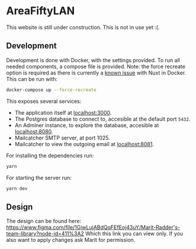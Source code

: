 # AreaFiftyLAN

This website is still under construction. This is not in use yet :(.

## Development

Development is done with Docker, with the settings provided.
To run all needed components, a compose file is provided.
Note: the force recreate option is required as there is currently a [known issue](https://github.com/nuxt/framework/issues/3998) with Nuxt in Docker.
This can be run with:

```bash
docker-compose up --force-recreate
```

This exposes several services:

-   The application itself at [localhost:3000](http://localhost:3000).
-   The Postgres database to connect to, accesible at the default port `5432`.
-   An Adminer instance, to explore the database, accesible at [localhost:8080](http://localhost:8080).
-   Mailcatcher SMTP server, at port 1025.
-   Mailcatcher to view the outgoing email at [localhost:8081](http://localhost:8081).

For installing the dependencies run:

```bash
yarn
```

For starting the server run:

```bash
yarn dev
```

## Design

The design can be found here: https://www.figma.com/file/1GiwLujABdQqFEfEoj43uY/Marit-Radder's-team-library?node-id=411%3A2 Which this link you can view only. If you also want to apply changes ask Marit for permission.
